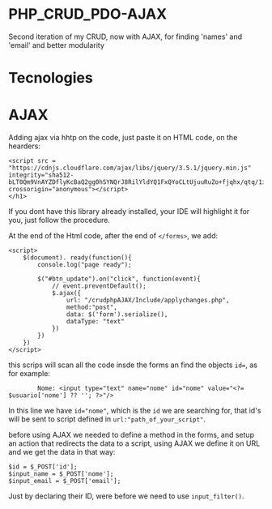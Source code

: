 # PHP_CRUD_PDO-AJAX
Second iteration of my CRUD, now with AJAX, for finding 'names' and 'email' and better modularity 


# Tecnologies

# AJAX
Adding ajax via hhtp on the code, just paste it on HTML code, on the hearders:
````
<script src = "https://cdnjs.cloudflare.com/ajax/libs/jquery/3.5.1/jquery.min.js" integrity="sha512-bLT0Qm9VnAYZDflyKcBaQ2gg0hSYNQrJ8RilYldYQ1FxQYoCLtUjuuRuZo+fjqhx/qtq/1itJ0C2ejDxltZVFg==" crossorigin="anonymous"></script>
</h1>
````
If you dont have this library already installed, your IDE will highlight it for you, just follow the procedure. 

At the end of the Html code, after the end of `</forms>`, we add: 
```
<script>
    $(document). ready(function(){
        console.log("page ready");

        $("#btn_update").on("click", function(event){
            // event.preventDefault();
            $.ajax({
                url: "/crudphpAJAX/Include/applychanges.php",
                method:"post",
                data: $('form').serialize(),
                dataType: "text"
            })
        })
    })
</script>
```
this scrips will scan all the code insde the forms an find the objects `id=`, as for example:
```
        Nome: <input type="text" name="nome" id="nome" value="<?= $usuario['nome'] ?? ''; ?>"/>
```
In this line we have ``id="nome"``, which is the ``id`` we are searching for, that id's will be sent to script defined in `url:"path_of_your_script"`.

before using AJAX we needed to define a method in the forms, and setup an action that redirects the data to a script, using AJAX we define it on URL and we get the data in that way:
```
$id = $_POST['id'];
$input_name = $_POST['nome'];
$input_email = $_POST['email'];
```
Just by declaring their ID, were before we need to use `input_filter()`. 

